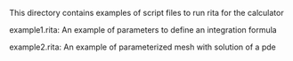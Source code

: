 This directory contains examples of script files to run rita
for the calculator

example1.rita:
An example of parameters to define an integration formula

example2.rita:
An example of parameterized mesh with solution of a pde

